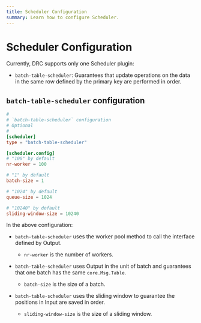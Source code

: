 ```yaml
---
title: Scheduler Configuration
summary: Learn how to configure Scheduler.
---
```


# Scheduler Configuration

Currently, DRC supports only one Scheduler plugin:

- `batch-table-scheduler`: Guarantees that update operations on the data in the same row defined by the primary key are performed in order.

## `batch-table-scheduler` configuration

```toml
#
# `batch-table-scheduler` configuration
# Optional
#
[scheduler]
type = "batch-table-scheduler"

[scheduler.config]
# "100" by default
nr-worker = 100

# "1" by default
batch-size = 1

# "1024" by default
queue-size = 1024

# "10240" by default
sliding-window-size = 10240
```

In the above configuration:

- `batch-table-scheduler` uses the worker pool method to call the interface defined by Output.

    - `nr-worker` is the number of workers.

- `batch-table-scheduler` uses Output in the unit of batch and guarantees that one batch has the same `core.Msg.Table`.

    - `batch-size` is the size of a batch.

- `batch-table-scheduler` uses the sliding window to guarantee the positions in Input are saved in order.

    - `sliding-window-size` is the size of a sliding window.